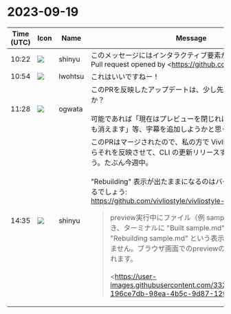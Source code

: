 # 2023-09-19

|Time (UTC)|Icon|Name|Message|
|---|---|---|---|
|10:22|![](https://avatars.slack-edge.com/2018-04-27/354445776386_e258f5ed5ba887b08668_72.jpg)|shinyu|このメッセージにはインタラクティブ要素が含まれます。<br>Pull request opened by <https://github.com/MurakamiShinyu|MurakamiShinyu><blockquote>これまでVivliostyle CLIのpreviewを終了するには、ターミナルで Ctrl+C を入力する必要がありました。  <br>これはこのようなコマンドラインツールに慣れない人たちにとっては使いづらいです。<br><br>そこで、プレビューを表示しているChromiumブラウザ上のページを閉じるとpreviewが終了するようにしてみました。<br><br>プレビュー表示を閉じるとpreviewコマンドが動き続ける意味はないので、この動作で問題ないだろうと思います。  <br>（注意：プレビューを表示しているChromiumブラウザで別のタブやウインドウを新しく開いている場合でも最初のプレビュー表示のタブを閉じるとすべて一緒に終了します。）</blockquote>|
|10:54|![](https://secure.gravatar.com/avatar/6a1342affe7c337c61db338b633abef3.jpg?s=72&d=https%3A%2F%2Fa.slack-edge.com%2Fdf10d%2Fimg%2Favatars%2Fava_0024-72.png)|lwohtsu|これはいいですねー！|
|11:28|![](https://avatars.slack-edge.com/2019-11-22/845042642576_070441337abaca9fb7b3_72.png)|ogwata|このPRを反映したアップデートは、少し先になりそうでしょうか？<br><br>可能であれば「現在はプレビューを閉じれば "Rebuilding" 表示も消えます」等、字幕を追加しようかと思っています。|
|14:35|![](https://avatars.slack-edge.com/2018-04-27/354445776386_e258f5ed5ba887b08668_72.jpg)|shinyu|このPRはマージされたので、私の方で Vivliostyle.js を更新したらそれを反映させて、CLI の更新リリースすることになるでしょう。たぶん今週中。<br><br>"Rebuilding" 表示が出たままになるのはバグで、これも修正されるでしょう:<br><https://github.com/vivliostyle/vivliostyle-cli/issues/439><br><blockquote>preview実行中にファイル（例 sample.md）を更新したとき、ターミナルに "Built sample.md" と出たあとに "Rebuilding sample.md" という表示が出て、それが消えません。ブラウザ画面でのpreviewの表示は正常に更新されます。<br><br><https://user-images.githubusercontent.com/3324737/262993009-196ce7db-98ea-4b5c-9d87-12fb349d0616.png|スクリーンショット 2023-08-24 22 14 05><br><br>いつのバージョンからこの症状が起きているか調べたところ、v8.1 からの問題であることが分かりました。<br><br>v8.0.1 では問題ありませんでした：<br><br><https://user-images.githubusercontent.com/3324737/262994063-3aa5eadf-77a8-42b6-95d9-8b02d5fd312b.png|スクリーンショット 2023-08-24 22 22 52></blockquote>|
